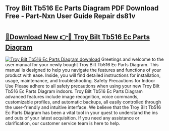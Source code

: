 ## Troy Bilt Tb516 Ec Parts Diagram PDF Download Free - Part-Nxn User Guide Repair ds81v

# <h2><a href="http://dfn2y8.blite.top/?on=Troy+Bilt+Tb516+Ec+Parts+Diagram">🔗Download New 👉🔴 Troy Bilt Tb516 Ec Parts Diagram</a></h2>

[![Troy Bilt Tb516 Ec Parts Diagram download](https://i.imgur.com/lujVjoI.png)](http://dfn2y8.blite.top/?on=Troy+Bilt+Tb516+Ec+Parts+Diagram)
Greetings and welcome to the user manual for your newly bought Troy Bilt Tb516 Ec Parts Diagram. This manual is designed to help you navigate the features and functions of your product with ease. Inside, you will find detailed instructions for installation, usage, maintenance, and troubleshooting. Safety Precautions for Indoor Use Please adhere to all safety precautions when using your new Troy Bilt Tb516 Ec Parts Diagram indoors. Troy Bilt Tb516 Ec Parts Diagram advanced features include image recognition, voice commands, customizable profiles, and automatic backups, all easily controlled through the user-friendly and intuitive interface. We believe that the Troy Bilt Tb516 Ec Parts Diagram has been a vital tool in your quest to understand the ins and outs of your latest acquisition. If you need any assistance or clarification, our customer service team is here to help.
